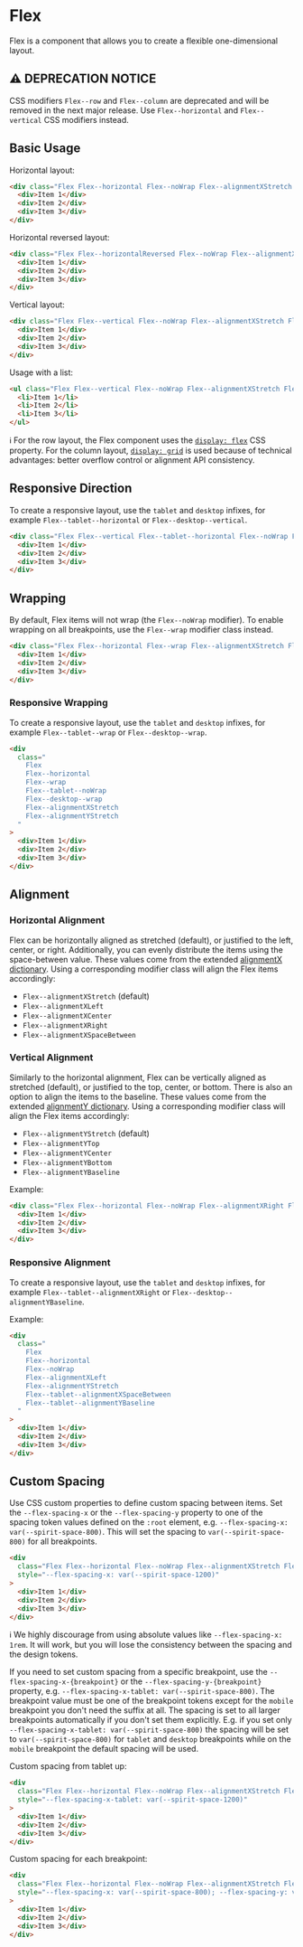 # Flex

Flex is a component that allows you to create a flexible one-dimensional layout.

## ⚠️ DEPRECATION NOTICE

CSS modifiers `Flex--row` and `Flex--column` are deprecated and will be removed in the next major release.
Use `Flex--horizontal` and `Flex--vertical` CSS modifiers instead.

## Basic Usage

Horizontal layout:

```html
<div class="Flex Flex--horizontal Flex--noWrap Flex--alignmentXStretch Flex--alignmentYStretch">
  <div>Item 1</div>
  <div>Item 2</div>
  <div>Item 3</div>
</div>
```

Horizontal reversed layout:

```html
<div class="Flex Flex--horizontalReversed Flex--noWrap Flex--alignmentXStretch Flex--alignmentYStretch">
  <div>Item 1</div>
  <div>Item 2</div>
  <div>Item 3</div>
</div>
```

Vertical layout:

```html
<div class="Flex Flex--vertical Flex--noWrap Flex--alignmentXStretch Flex--alignmentYStretch">
  <div>Item 1</div>
  <div>Item 2</div>
  <div>Item 3</div>
</div>
```

Usage with a list:

```html
<ul class="Flex Flex--vertical Flex--noWrap Flex--alignmentXStretch Flex--alignmentYStretch">
  <li>Item 1</li>
  <li>Item 2</li>
  <li>Item 3</li>
</ul>
```

ℹ️ For the row layout, the Flex component uses the [`display: flex`][mdn-display-flex] CSS property. For the column
layout, [`display: grid`][mdn-display-grid] is used because of technical advantages: better overflow control or
alignment API consistency.

## Responsive Direction

To create a responsive layout, use the `tablet` and `desktop` infixes, for example `Flex--tablet--horizontal` or `Flex--desktop--vertical`.

```html
<div class="Flex Flex--vertical Flex--tablet--horizontal Flex--noWrap Flex--alignmentXStretch Flex--alignmentYStretch">
  <div>Item 1</div>
  <div>Item 2</div>
  <div>Item 3</div>
</div>
```

## Wrapping

By default, Flex items will not wrap (the `Flex--noWrap` modifier). To enable wrapping on all breakpoints, use the
`Flex--wrap` modifier class instead.

```html
<div class="Flex Flex--horizontal Flex--wrap Flex--alignmentXStretch Flex--alignmentYStretch">
  <div>Item 1</div>
  <div>Item 2</div>
  <div>Item 3</div>
</div>
```

### Responsive Wrapping

To create a responsive layout, use the `tablet` and `desktop` infixes, for example `Flex--tablet--wrap` or `Flex--desktop--wrap`.

```html
<div
  class="
    Flex
    Flex--horizontal
    Flex--wrap
    Flex--tablet--noWrap
    Flex--desktop--wrap
    Flex--alignmentXStretch
    Flex--alignmentYStretch
  "
>
  <div>Item 1</div>
  <div>Item 2</div>
  <div>Item 3</div>
</div>
```

## Alignment

### Horizontal Alignment

Flex can be horizontally aligned as stretched (default), or justified to the left, center, or right. Additionally, you
can evenly distribute the items using the space-between value. These values come from the extended
[alignmentX dictionary][dictionary-alignment]. Using a corresponding modifier class will align the Flex items accordingly:

- `Flex--alignmentXStretch` (default)
- `Flex--alignmentXLeft`
- `Flex--alignmentXCenter`
- `Flex--alignmentXRight`
- `Flex--alignmentXSpaceBetween`

### Vertical Alignment

Similarly to the horizontal alignment, Flex can be vertically aligned as stretched (default), or justified to the top,
center, or bottom. There is also an option to align the items to the baseline. These values come from the extended
[alignmentY dictionary][dictionary-alignment]. Using a corresponding modifier class will align the Flex items accordingly:

- `Flex--alignmentYStretch` (default)
- `Flex--alignmentYTop`
- `Flex--alignmentYCenter`
- `Flex--alignmentYBottom`
- `Flex--alignmentYBaseline`

Example:

```html
<div class="Flex Flex--horizontal Flex--noWrap Flex--alignmentXRight Flex--alignmentYBaseline">
  <div>Item 1</div>
  <div>Item 2</div>
  <div>Item 3</div>
</div>
```

### Responsive Alignment

To create a responsive layout, use the `tablet` and `desktop` infixes, for example `Flex--tablet--alignmentXRight` or
`Flex--desktop--alignmentYBaseline`.

Example:

```html
<div
  class="
    Flex
    Flex--horizontal
    Flex--noWrap
    Flex--alignmentXLeft
    Flex--alignmentYStretch
    Flex--tablet--alignmentXSpaceBetween
    Flex--tablet--alignmentYBaseline
  "
>
  <div>Item 1</div>
  <div>Item 2</div>
  <div>Item 3</div>
</div>
```

## Custom Spacing

Use CSS custom properties to define custom spacing between items. Set the `--flex-spacing-x` or the `--flex-spacing-y`
property to one of the spacing token values defined on the `:root` element, e.g. `--flex-spacing-x: var(--spirit-space-800)`.
This will set the spacing to `var(--spirit-space-800)` for all breakpoints.

```html
<div
  class="Flex Flex--horizontal Flex--noWrap Flex--alignmentXStretch Flex--alignmentYStretch"
  style="--flex-spacing-x: var(--spirit-space-1200)"
>
  <div>Item 1</div>
  <div>Item 2</div>
  <div>Item 3</div>
</div>
```

ℹ️ We highly discourage from using absolute values like `--flex-spacing-x: 1rem`. It will work, but you will lose
the consistency between the spacing and the design tokens.

If you need to set custom spacing from a specific breakpoint, use the `--flex-spacing-x-{breakpoint}` or the `--flex-spacing-y-{breakpoint}`
property, e.g. `--flex-spacing-x-tablet: var(--spirit-space-800)`. The breakpoint value must be one of the breakpoint tokens
except for the `mobile` breakpoint you don't need the suffix at all. The spacing is set to all larger breakpoints
automatically if you don't set them explicitly. E.g. if you set only `--flex-spacing-x-tablet: var(--spirit-space-800)`
the spacing will be set to `var(--spirit-space-800)` for `tablet` and `desktop` breakpoints while on the `mobile`
breakpoint the default spacing will be used.

Custom spacing from tablet up:

```html
<div
  class="Flex Flex--horizontal Flex--noWrap Flex--alignmentXStretch Flex--alignmentYStretch"
  style="--flex-spacing-x-tablet: var(--spirit-space-1200)"
>
  <div>Item 1</div>
  <div>Item 2</div>
  <div>Item 3</div>
</div>
```

Custom spacing for each breakpoint:

```html
<div
  class="Flex Flex--horizontal Flex--noWrap Flex--alignmentXStretch Flex--alignmentYStretch"
  style="--flex-spacing-x: var(--spirit-space-800); --flex-spacing-y: var(--spirit-space-1000); --flex-spacing-x-tablet: var(--spirit-space-1000); --flex-spacing-y-tablet: var(--spirit-space-1000); --flex-spacing-x-desktop: var(--spirit-space-1200); --flex-spacing-y-desktop: var(--spirit-space-1200)"
>
  <div>Item 1</div>
  <div>Item 2</div>
  <div>Item 3</div>
</div>
```

[mdn-display-flex]: https://developer.mozilla.org/en-US/docs/Web/CSS/CSS_flexible_box_layout
[mdn-display-grid]: https://developer.mozilla.org/en-US/docs/Web/CSS/CSS_grid_layout
[dictionary-alignment]: https://github.com/lmc-eu/spirit-design-system/blob/main/docs/DICTIONARIES.md#alignment
